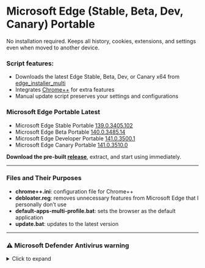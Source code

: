 ﻿# Microsoft Edge (Stable, Beta, Dev, Canary) Portable

No installation required. Keeps all history, cookies, extensions, and settings even when moved to another device.

### Script features:
 
* Downloads the latest Edge Stable, Beta, Dev, or Canary x64 from [edge_installer_multi](https://github.com/bibicadotnet/edge_installer_multi/releases)
* Integrates [Chrome++](https://github.com/Bush2021/chrome_plus) for extra features
* Manual update script preserves your settings and configurations
### Microsoft Edge Portable Latest
- Microsoft Edge Stable Portable [139.0.3405.102](https://github.com/bibicadotnet/microsoft-edge-multi-portable/releases/tag/edge-stable-portable-x64_139.0.3405.102_1.13.0)
- Microsoft Edge Beta Portable [140.0.3485.14](https://github.com/bibicadotnet/microsoft-edge-multi-portable/releases/tag/edge-beta-portable-x64_140.0.3485.14_1.13.0)
- Microsoft Edge Developer Portable [141.0.3500.1](https://github.com/bibicadotnet/microsoft-edge-multi-portable/releases/tag/edge-dev-portable-x64_141.0.3500.1_1.13.0)
- Microsoft Edge Canary Portable [141.0.3510.0](https://github.com/bibicadotnet/microsoft-edge-multi-portable/releases/tag/edge-canary-portable-x64_141.0.3510.0_1.13.0)

**Download the pre-built [release](https://github.com/bibicadotnet/microsoft-edge-multi-portable/releases)**, extract, and start using immediately.

---

### Files and Their Purposes

* **chrome++.ini**: configuration file for Chrome++
* **debloater.reg**: removes unnecessary features from Microsoft Edge that I personally don’t use
* **default-apps-multi-profile.bat**: sets the browser as the default application
* **update.bat**: updates to the latest version

---

### ⚠ Microsoft Defender Antivirus warning

<details>
  <summary>Click to expand</summary>

  Due to the way Microsoft Edge is bypassed to run as a portable app, Microsoft Defender Antivirus may falsely flag it as a trojan.  

  If this happens, allow/whitelist the file and wait for Microsoft Defender’s definitions to update and remove the false positive.  

  <img src="https://img.bibica.net/R09ou3pG.png" alt="R09ou3pG">
</details>



